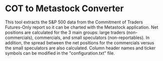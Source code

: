 # COT to Metastock Converter
This tool extracts the S&amp;P 500 data from the Commitment of Traders Futures-Only report so it can be charted with the Metastock application. Net positions are calculated for the 3 main groups: large traders (non-commercials), commercials, and small speculators (non-reportables). In addition, the spread between the net positions for the commercials versus the small speculators are also calculated. Column header names and ticker symbols can be modified in the "configuration.txt" file.

